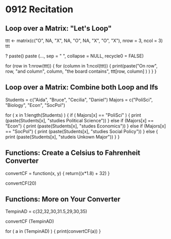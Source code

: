 # 0912 Recitation

## Loop over a Matrix: "Let's Loop" 

ttt <- matrix(c("O", NA, "X", NA, "O", NA, "X", "O", "X"), nrow = 3, ncol = 3)
ttt

? paste()
paste (..., sep = " ", collapse = NULL, recycle0 = FALSE)

for (row in 1:nrow(ttt)) {
  for (column in 1:ncol(ttt)) {
    print(paste("On row", row,  "and column", column, "the board contains", ttt[row, column] ) )
  }
}

## Loop over a Matrix: Combine both Loop and Ifs

Students = c("Aida", "Bruce", "Cecilia", "Daniel")
Majors = c("PoliSci", "Biology", "Econ", "SocPol")

for ( x in 1:length(Students) ) { 
  if ( Majors[x] == "PoliSci" ) {
    print (paste(Students[x], "studies Political Science"))
  } else if (Majors[x] == "Econ") {
    print (paste(Students[x], "studes Economics"))
  } else if (Majors[x] == "SocPol") {
    print (paste(Students[x], "studies Social Policy"))
  } else {
    print (paste(Students[x], "studeis Unkown Major"))
  }
}

## Functions: Create a Celsius to Fahrenheit Converter

convertCF = function(x, y) {
  return((x*1.8) + 32)
} 

convertCF(20)

## Functions: More on Your Converter

TempinAD = c(32,32,30,31.5,29,30,35)

convertCF (TempinAD)

for ( a in (TempinAD) ) {
  print(convertCF(a))
}

